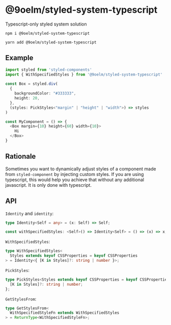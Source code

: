 # @9oelm/styled-system-typescript
Typescript-only styled system solution

```
npm i @9oelm/styled-system-typescript

yarn add @9oelm/styled-system-typescript
```

## Example

```ts
import styled from 'styled-components'
import { WithSpecifiedStyles } from '@9oelm/styled-system-typescript'
 
const Box = styled.div(
  {
    backgroundColor: "#333333",
    height: 20,
  },
  (styles: PickStyles<"margin" | "height" | "width">) => styles
)

const MyComponent = () => {
  <Box margin={10} height={60} width={10}>
    Hi
  </Box>
}
```

## Rationale
Sometimes you want to dynamically adjust styles of a component made from `styled-component` by injecting custom styles. If you are using typescript, this would help you achieve that without any additional javascript. It is only done with typescript.

## API

`Identity` and `identity`: 
```typescript
type Identity<Self = any> = (x: Self) => Self;

const withSpecifiedStyles: <Self>() => Identity<Self> = () => (x) => x;
```

`WithSpecifiedStyles`: 
```typescript
type WithSpecifiedStyles<
  Styles extends keyof CSSProperties = keyof CSSProperties
> = Identity<{ [K in Styles]?: string | number }>;
```

`PickStyles`:
```typescript
type PickStyles<Styles extends keyof CSSProperties = keyof CSSProperties> = {
  [K in Styles]?: string | number;
};
```

`GetStylesFrom`:
```typescript
type GetStylesFrom<
  WithSpecifiedStyleFn extends WithSpecifiedStyles
> = ReturnType<WithSpecifiedStyleFn>;
```

